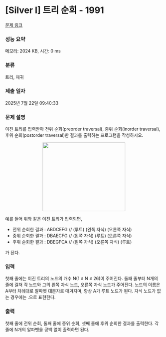 # [Silver I] 트리 순회 - 1991 

[문제 링크](https://www.acmicpc.net/problem/1991) 

### 성능 요약

메모리: 2024 KB, 시간: 0 ms

### 분류

트리, 재귀

### 제출 일자

2025년 7월 22일 09:40:33

### 문제 설명

<p>이진 트리를 입력받아 전위 순회(preorder traversal), 중위 순회(inorder traversal), 후위 순회(postorder traversal)한 결과를 출력하는 프로그램을 작성하시오.</p>

<p style="text-align: center;"><img alt="" src="https://www.acmicpc.net/JudgeOnline/upload/201007/trtr.png" style="height:220px; width:265px"></p>

<p>예를 들어 위와 같은 이진 트리가 입력되면,</p>

<ul>
	<li>전위 순회한 결과 : ABDCEFG // (루트) (왼쪽 자식) (오른쪽 자식)</li>
	<li>중위 순회한 결과 : DBAECFG // (왼쪽 자식) (루트) (오른쪽 자식)</li>
	<li>후위 순회한 결과 : DBEGFCA // (왼쪽 자식) (오른쪽 자식) (루트)</li>
</ul>

<p>가 된다.</p>

### 입력 

 <p>첫째 줄에는 이진 트리의 노드의 개수 N(1 ≤ N ≤ 26)이 주어진다. 둘째 줄부터 N개의 줄에 걸쳐 각 노드와 그의 왼쪽 자식 노드, 오른쪽 자식 노드가 주어진다. 노드의 이름은 A부터 차례대로 알파벳 대문자로 매겨지며, 항상 A가 루트 노드가 된다. 자식 노드가 없는 경우에는 .으로 표현한다.</p>

### 출력 

 <p>첫째 줄에 전위 순회, 둘째 줄에 중위 순회, 셋째 줄에 후위 순회한 결과를 출력한다. 각 줄에 N개의 알파벳을 공백 없이 출력하면 된다.</p>

